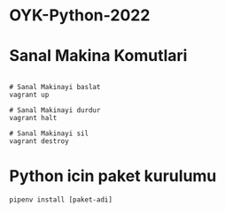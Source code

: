 # OYK-Python-2022


# Sanal Makina Komutlari
```shell

# Sanal Makinayi baslat
vagrant up

# Sanal Makinayi durdur
vagrant halt

# Sanal Makinayi sil
vagrant destroy
```

# Python icin paket kurulumu
```shell
pipenv install [paket-adi]
```

